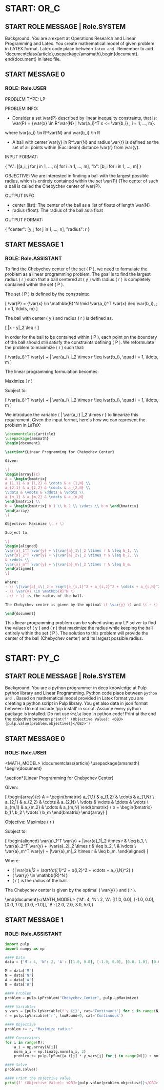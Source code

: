 # START: OR_C 
## START ROLE MESSAGE | Role.SYSTEM 
Background: You are a expert at Operations Research and Linear Programming and Latex. You create mathematical model of given problem in LATEX format. Latex code place between ```latex and ``` Remember to add 'documentclass{article},usepackage{amsmath},begin{document}, end{document} in latex file. 
## START MESSAGE 0 
### ROLE: Role.USER
<DESCRIPTION>

PROBLEM TYPE: LP

PROBLEM INFO: 
- Consider a set \var{P} described by linear inequality constraints, that is:
 \var{P} = {\var{x} \in R^\var{N} | \var{a_i}^T x <= \var{b_i} , i = 1, ..., m}.

where \var{a_i} \in R^\var{N} and \var{b_i} \in R

- A ball with center \var{y} in R^\var{N} and radius \var{r} is defined as the set of all points within (Euclidean) distance \var{r} from \var{y}.


INPUT FORMAT: 

{
    "A": [[a_i_j for j in 1, ..., n] for i in 1, ..., m],
    "b": [b_i for i in 1, ..., m]
}

OBJECTIVE: We are interested in finding a ball with the largest possible radius, which is entirely contained within the set \var{P} (The center of such a ball is called the Chebychev center of \var{P}.

OUTPUT INFO:

- center (list): The center of the ball as a list of floats of length \var{N}
- radius (float): The radius of the ball as a float

OUTPUT FORMAT:

{
    "center": [y_j for j in 1, ..., n],
    "radius": r
}


</DESCRIPTION>


## START MESSAGE 1 
### ROLE: Role.ASSISTANT
To find the Chebychev center of the set \( P \), we need to formulate the problem as a linear programming problem. The goal is to find the largest radius \( r \) such that a ball centered at \( y \) with radius \( r \) is completely contained within the set \( P \).

The set \( P \) is defined by the constraints:

\[ \var{P} = \{\var{x} \in \mathbb{R}^N \mid \var{a_i}^T \var{x} \leq \var{b_i}, \; i = 1, \ldots, m\} \]

The ball with center \( y \) and radius \( r \) is defined as:

\[ \|x - y\|_2 \leq r \]

In order for the ball to be contained within \( P \), each point on the boundary of the ball should still satisfy the constraints defining \( P \). We reformulate the problem to maximize \( r \) such that:

\[
\var{a_i}^T \var{y} + \| \var{a_i} \|_2 \times r \leq \var{b_i}, \quad i = 1, \ldots, m
\]

The linear programming formulation becomes:

Maximize \( r \)

Subject to:

\[
\var{a_i}^T \var{y} + \| \var{a_i} \|_2 \times r \leq \var{b_i}, \quad i = 1, \ldots, m
\]

We introduce the variable \( \| \var{a_i} \|_2 \times r \) to linearize this requirement. Given the input format, here's how we can represent the problem in LaTeX:

```latex
\documentclass{article}
\usepackage{amsmath}
\begin{document}

\section*{Linear Programming for Chebychev Center}

Given:

\[
\begin{array}{c}
A = \begin{bmatrix}
a_{1,1} & a_{1,2} & \cdots & a_{1,N} \\
a_{2,1} & a_{2,2} & \cdots & a_{2,N} \\
\vdots & \vdots & \ddots & \vdots \\
a_{m,1} & a_{m,2} & \cdots & a_{m,N}
\end{bmatrix} \\
b = \begin{bmatrix} b_1 \\ b_2 \\ \vdots \\ b_m \end{bmatrix}
\end{array}
\]

Objective: Maximize \( r \)

Subject to:

\[
\begin{aligned}
\var{a}_1^T \var{y} + \|\var{a}_1\|_2 \times r & \leq b_1, \\
\var{a}_2^T \var{y} + \|\var{a}_2\|_2 \times r & \leq b_2, \\
& \vdots \\
\var{a}_m^T \var{y} + \|\var{a}_m\|_2 \times r & \leq b_m.
\end{aligned}
\]

Where:
- \( \|\var{a}_i\|_2 = \sqrt{a_{i,1}^2 + a_{i,2}^2 + \cdots + a_{i,N}^2} \)
- \( \var{y} \in \mathbb{R}^N \)
- \( r \) is the radius of the ball.

The Chebychev center is given by the optimal \( \var{y} \) and \( r \).

\end{document}
```

This linear programming problem can be solved using any LP solver to find the values of \( y \) and \( r \) that maximize the radius while keeping the ball entirely within the set \( P \). The solution to this problem will provide the center of the ball (Chebychev center) and its largest possible radius.

# START: PY_C 
## START ROLE MESSAGE | Role.SYSTEM 
Background: You are a python programmer in deep knowledge at Pulp python library and Linear Programming. Python code place between ```python and ```. Based on mathematical model provided in Latex format you are creating a python script in Pulp library. You get also data in json format between: <DATA></DATA> Do not include 'pip install' in script. Assume every python package is installed. Do not use `while` loop in python code! Print at the end the objective between <OBJ></OBJ> `print(f' (Objective Value): <OBJ>{pulp.value(problem.objective)}</OBJ>')` 
## START MESSAGE 0 
### ROLE: Role.USER
<MATH_MODEL>
\documentclass{article}
\usepackage{amsmath}
\begin{document}

\section*{Linear Programming for Chebychev Center}

Given:

\[
\begin{array}{c}
A = \begin{bmatrix}
a_{1,1} & a_{1,2} & \cdots & a_{1,N} \\
a_{2,1} & a_{2,2} & \cdots & a_{2,N} \\
\vdots & \vdots & \ddots & \vdots \\
a_{m,1} & a_{m,2} & \cdots & a_{m,N}
\end{bmatrix} \\
b = \begin{bmatrix} b_1 \\ b_2 \\ \vdots \\ b_m \end{bmatrix}
\end{array}
\]

Objective: Maximize \( r \)

Subject to:

\[
\begin{aligned}
\var{a}_1^T \var{y} + \|\var{a}_1\|_2 \times r & \leq b_1, \\
\var{a}_2^T \var{y} + \|\var{a}_2\|_2 \times r & \leq b_2, \\
& \vdots \\
\var{a}_m^T \var{y} + \|\var{a}_m\|_2 \times r & \leq b_m.
\end{aligned}
\]

Where:
- \( \|\var{a}_i\|_2 = \sqrt{a_{i,1}^2 + a_{i,2}^2 + \cdots + a_{i,N}^2} \)
- \( \var{y} \in \mathbb{R}^N \)
- \( r \) is the radius of the ball.

The Chebychev center is given by the optimal \( \var{y} \) and \( r \).

\end{document}</MATH_MODEL>
<DATA>
{'M': 4, 'N': 2, 'A': [[1.0, 0.0], [-1.0, 0.0], [0.0, 1.0], [0.0, -1.0]], 'B': [2.0, 2.0, 3.0, 5.0]}</DATA>


## START MESSAGE 1 
### ROLE: Role.ASSISTANT
```python
import pulp
import numpy as np

#### Data
data = {'M': 4, 'N': 2, 'A': [[1.0, 0.0], [-1.0, 0.0], [0.0, 1.0], [0.0, -1.0]], 'B': [2.0, 2.0, 3.0, 5.0]}

M = data['M']
N = data['N']
A = data['A']
B = data['B']

#### Problem
problem = pulp.LpProblem("Chebychev_Center", pulp.LpMaximize)

#### Variables
y_vars = [pulp.LpVariable(f'y_{i}', cat='Continuous') for i in range(N)]
r = pulp.LpVariable('r', lowBound=0, cat='Continuous')

#### Objective
problem += r, "Maximize radius"

#### Constraints
for i in range(M):
    a_i = np.array(A[i])
    norm_a_i = np.linalg.norm(a_i, 2)
    problem += pulp.lpSum([a_i[j] * y_vars[j] for j in range(N)]) + norm_a_i * r <= B[i], f"Constraint_{i}"

#### Solve
problem.solve()

#### Print the objective value
print(f' (Objective Value): <OBJ>{pulp.value(problem.objective)}</OBJ>')
```

